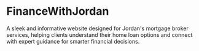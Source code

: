 # FinanceWithJordan
A sleek and informative website designed for Jordan's mortgage broker services, helping clients understand their home loan options and connect with expert guidance for smarter financial decisions.
